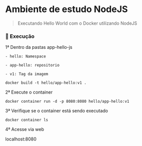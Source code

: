 # Ambiente de estudo NodeJS
> Executando Hello World com o Docker utilizando NodeJS

### 🚀 Execução

1ª Dentro da pastas app-hello-js
    
    - hello: Namespace

    - app-hello: repositorio
    
    - v1: Tag da imagem

```console
docker build -t hello/app-hello:v1 . 
```

2ª Execute o container

```console
docker container run -d -p 8080:8080 hello/app-hello:v1 
```

3ª Verifique se o container está sendo executado

```console
docker container ls
```

4ª Acesse via web

localhost:8080


